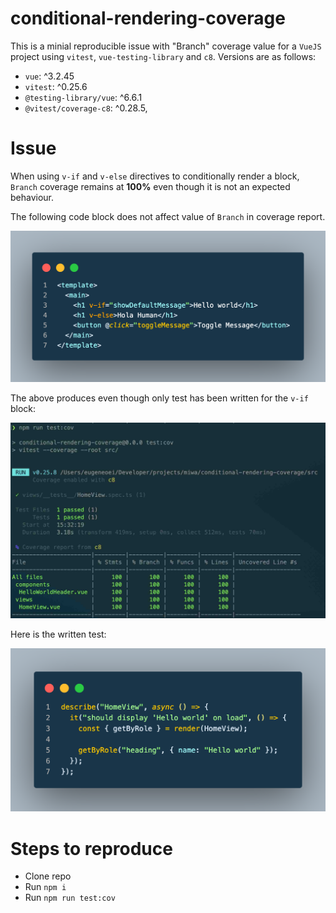 # conditional-rendering-coverage

This is a minial reproducible issue with "Branch" coverage value for a `VueJS` project using `vitest`, `vue-testing-library` and `c8`. Versions are as follows:

- `vue`: ^3.2.45
- `vitest`: ^0.25.6
- `@testing-library/vue`: ^6.6.1
- `@vitest/coverage-c8`: ^0.28.5,

# Issue

When using `v-if` and `v-else` directives to conditionally render a block, `Branch` coverage remains at **100%** even though it is not an expected behaviour.

The following code block does not affect value of `Branch` in coverage report.

![conditional-rendering-code-block](/images/conditional-rendering-code-block.png)

The above produces even though only test has been written for the `v-if` block:

![coverage-result](/images/coverage-result.jpg)

Here is the written test:

![conditional-rendering-test](/images/conditional-rendering-test.png)

# Steps to reproduce

- Clone repo
- Run `npm i`
- Run `npm run test:cov`
